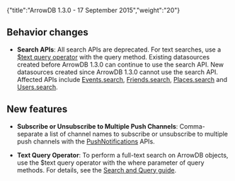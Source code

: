 {"title":"ArrowDB 1.3.0 - 17 September 2015","weight":"20"}

## Behavior changes

* **Search APIs**: All search APIs are deprecated. For text searches, use a [$text query operator](/docs/appc/Mobile_Backend_Services/Mobile_Backend_Services_Guide/Search_and_Query_APIs/) with the query method. Existing datasources created before ArrowDB 1.3.0 can continue to use the search API. New datasources created since ArrowDB 1.3.0 cannot use the search API. Affected APIs include [Events.search](/arrowdb/latest/#!/api/Events-method-search), [Friends.search](/arrowdb/latest/#!/api/Friends-method-search), [Places.search](/arrowdb/latest/#!/api/Places-method-search) and [Users.search](/arrowdb/latest/#!/api/Users-method-search).


## New features

* **Subscribe or Unsubscribe to Multiple Push Channels**: Comma-separate a list of channel names to subscribe or unsubscribe to multiple push channels with the [PushNotifications](/arrowdb/latest/#!/api/PushNotifications) APIs.

* **Text Query Operator**: To perform a full-text search on ArrowDB objects, use the $text query operator with the where parameter of query methods. For details, see the [Search and Query guide](/docs/appc/Mobile_Backend_Services/Mobile_Backend_Services_Guide/Search_and_Query_APIs/).
